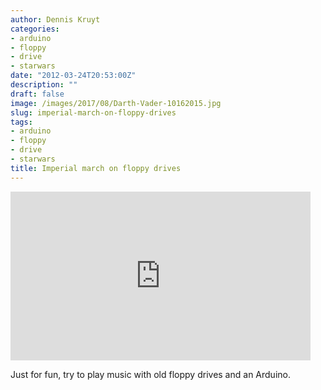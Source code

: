 ```yaml
---
author: Dennis Kruyt
categories:
- arduino
- floppy
- drive
- starwars
date: "2012-03-24T20:53:00Z"
description: ""
draft: false
image: /images/2017/08/Darth-Vader-10162015.jpg
slug: imperial-march-on-floppy-drives
tags:
- arduino
- floppy
- drive
- starwars
title: Imperial march on floppy drives
---
```



<iframe width="480" height="270" src="https://www.youtube.com/embed/PHhDOOJqC24?feature=oembed" frameborder="0" allow="accelerometer; autoplay; encrypted-media; gyroscope; picture-in-picture" allowfullscreen></iframe>

Just for fun, try to play music with old floppy drives and an Arduino.

